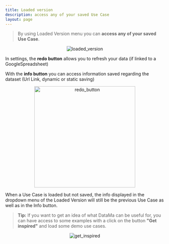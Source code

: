 ```yaml
---
title: Loaded version
description: access any of your saved Use Case
layout: page
---
```


> By using Loaded Version menu you can **access any of your saved Use Case**.

<center><img src="{{site.url}}/{{site.baseurl}}/core_app/old/header/images/loadedVersion2.png" alt="loaded_version" /></center>

In settings, the **redo button** allows you to refresh your data (if linked to a GoogleSpreadsheet)

With the **info button**  you can access information saved regarding the dataset (Url Link, dynamic or static saving)

<center><img src="{{site.url}}/{{site.baseurl}}/core_app/old/header/images/savebutton.png" alt="redo_button" width= "320px" /></center>




When a Use Case is loaded but not saved, the info displayed in the dropdown menu of the Loaded Version will still be the previous Use Case as well as in the Info button.

> **Tip:** If you want to get an idea of what DataMa can be useful for, you can have access to some examples with a click on the button **"Get inspired"** and load some demo use cases.

<center><img src="{{site.url}}/{{site.baseurl}}/core_app/old/header/images/get_inspired.png" alt="get_inspired" /></center>
